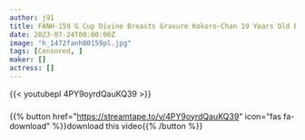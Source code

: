 ```yaml
---
author: j91
title: FANH-159 G Cup Divine Breasts Gravure Kokoro-Chan 19 Years Old Black Hair Neat And Clean Beautiful Girl Gonzo Without Rubber Squirting Behind The Scenes Adult Cock Caressing Vagina With Unprotected Uterus Fertilization Climaxes
date: 2023-07-24T00:00:00Z
image: "h_1472fanh00159pl.jpg"
tags: [Censored, ]
maker: []
actress: []
---
```



{{< youtubepl 4PY9oyrdQauKQ39 >}}
###

{{% button href="https://streamtape.to/v/4PY9oyrdQauKQ39" icon="fas fa-download" %}}download this video{{% /button %}}
